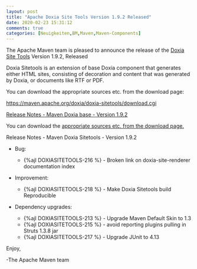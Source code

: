 ```yaml
---
layout: post
title: "Apache Doxia Site Tools Version 1.9.2 Released"
date: 2020-02-23 15:31:12
comments: true
categories: [Neuigkeiten,BM,Maven,Maven-Components]
---
```

The Apache Maven team is pleased to announce the release of the 
[Doxia Site Tools](https://maven.apache.org/doxia/doxia-sitetools/) Version 1.9.2, 
Released

Doxia Sitetools is an extension of base Doxia component that generates either 
HTML sites, consisting of decoration and content that was generated by Doxia, 
or documents like RTF or PDF.

You can download the appropriate sources etc. from the download page:

https://maven.apache.org/doxia/doxia-sitetools/download.cgi
 

<!-- more -->

[Release Notes - Maven Doxia base - Version 1.9.2](https://issues.apache.org/jira/secure/ReleaseNote.jspa?projectId=12317320&version=12345961)
 
You can download the [appropriate sources etc. from the download page.][download]


Release Notes - Maven Doxia Sitetools - Version 1.9.2

* Bug:

  * {%ajl DOXIASITETOOLS-216 %} - Broken link on doxia-site-renderer documentation index

* Improvement:

  * {%ajl DOXIASITETOOLS-218 %} - Make Doxia Sitetools build Reproducible

* Dependency upgrades:

  * {%ajl DOXIASITETOOLS-213 %} - Upgrade Maven Default Skin to 1.3
  * {%ajl DOXIASITETOOLS-215 %} - avoid reporting plugins pulling in Struts 1.3.8 jar
  * {%ajl DOXIASITETOOLS-217 %} - Upgrade JUnit to 4.13
 
Enjoy,

-The Apache Maven team

[download]: http://maven.apache.org/doxia/doxia-sitetools/download.cgi
 
